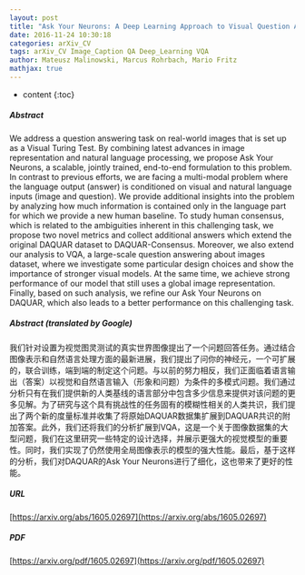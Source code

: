 ```yaml
---
layout: post
title: "Ask Your Neurons: A Deep Learning Approach to Visual Question Answering"
date: 2016-11-24 10:30:18
categories: arXiv_CV
tags: arXiv_CV Image_Caption QA Deep_Learning VQA
author: Mateusz Malinowski, Marcus Rohrbach, Mario Fritz
mathjax: true
---
```


* content
{:toc}

##### Abstract
We address a question answering task on real-world images that is set up as a Visual Turing Test. By combining latest advances in image representation and natural language processing, we propose Ask Your Neurons, a scalable, jointly trained, end-to-end formulation to this problem. In contrast to previous efforts, we are facing a multi-modal problem where the language output (answer) is conditioned on visual and natural language inputs (image and question). We provide additional insights into the problem by analyzing how much information is contained only in the language part for which we provide a new human baseline. To study human consensus, which is related to the ambiguities inherent in this challenging task, we propose two novel metrics and collect additional answers which extend the original DAQUAR dataset to DAQUAR-Consensus. Moreover, we also extend our analysis to VQA, a large-scale question answering about images dataset, where we investigate some particular design choices and show the importance of stronger visual models. At the same time, we achieve strong performance of our model that still uses a global image representation. Finally, based on such analysis, we refine our Ask Your Neurons on DAQUAR, which also leads to a better performance on this challenging task.

##### Abstract (translated by Google)
我们针对设置为视觉图灵测试的真实世界图像提出了一个问题回答任务。通过结合图像表示和自然语言处理方面的最新进展，我们提出了问你的神经元，一个可扩展的，联合训练，端到端的制定这个问题。与以前的努力相反，我们正面临着语言输出（答案）以视觉和自然语言输入（形象和问题）为条件的多模式问题。我们通过分析只有在我们提供新的人类基线的语言部分中包含多少信息来提供对该问题的更多见解。为了研究与这个具有挑战性的任务固有的模糊性相关的人类共识，我们提出了两个新的度量标准并收集了将原始DAQUAR数据集扩展到DAQUAR共识的附加答案。此外，我们还将我们的分析扩展到VQA，这是一个关于图像数据集的大型问题，我们在这里研究一些特定的设计选择，并展示更强大的视觉模型的重要性。同时，我们实现了仍然使用全局图像表示的模型的强大性能。最后，基于这样的分析，我们对DAQUAR的Ask Your Neurons进行了细化，这也带来了更好的性能。

##### URL
[https://arxiv.org/abs/1605.02697](https://arxiv.org/abs/1605.02697)

##### PDF
[https://arxiv.org/pdf/1605.02697](https://arxiv.org/pdf/1605.02697)

